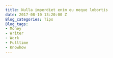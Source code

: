 ```yaml
---
title: Nulla imperdiet enim eu neque lobortis
date: 2017-08-10 13:20:00 Z
Blog_categories: Tips
Blog_tags:
- Money
- Writer
- Work
- Fulltime
- Knowhow
---
```


